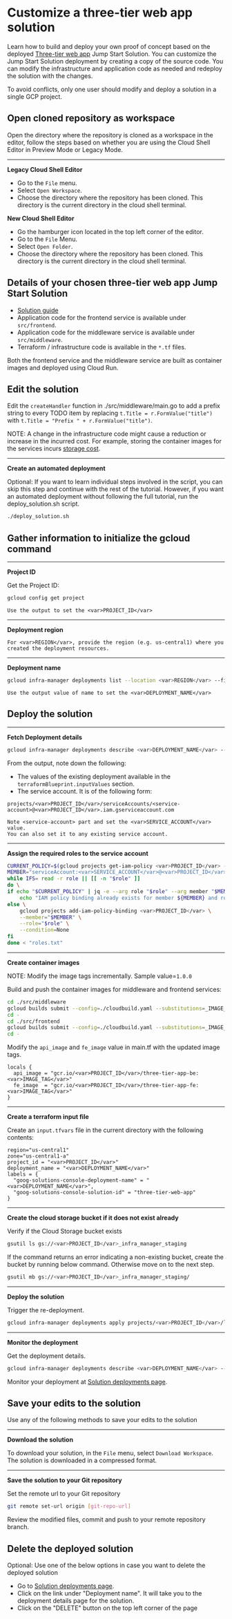 <walkthrough-metadata>
  <meta name="title" content="Edit Jumpstart Solution and deploy tutorial " />
  <meta name="description" content="Make it mine neos tutorial" />
  <meta name="component_id" content="1361081" />
  <meta name="short_id" content="true" />
</walkthrough-metadata>

# Customize a three-tier web app solution

Learn how to build and deploy your own proof of concept based on the deployed [Three-tier web app](https://console.cloud.google.com/products/solutions/details/three-tier-web-app) Jump Start Solution. You can customize the Jump Start Solution deployment by creating a copy of the source code. You can modify the infrastructure and application code as needed and redeploy the solution with the changes.

To avoid conflicts, only one user should modify and deploy a solution in a single GCP project.

## Open cloned repository as workspace

Open the directory where the repository is cloned as a workspace in the editor, follow the steps based on whether you are using the Cloud Shell Editor in Preview Mode or Legacy Mode.

---
**Legacy Cloud Shell Editor**

* Go to the `File` menu.
* Select `Open Workspace`.
* Choose the directory where the repository has been cloned. This directory is the current directory in the cloud shell terminal.

**New Cloud Shell Editor**

* Go the hamburger icon located in the top left corner of the editor.
* Go to the `File` Menu.
* Select `Open Folder`.
* Choose the directory where the repository has been cloned. This directory is the current directory in the cloud shell terminal.

## Details of your chosen three-tier web app Jump Start Solution

* [Solution guide](https://cloud.google.com/architecture/application-development/three-tier-web-app)
* Application code for the frontend service is available under `src/frontend`.
* Application code for the middleware service is available under `src/middleware`.
* Terraform / infrastructure code is available in the `*.tf` files.

Both the frontend service and the middleware service are built as container images and deployed using Cloud Run.


## Edit the solution

Edit the `createHandler` function in <walkthrough-editor-select-line filePath="./src/middleware/main.go" startLine="170" endLine="171" startCharacterOffset="0" endCharacterOffset="0">./src/middleware/main.go</walkthrough-editor-select-line> to add a prefix string to every TODO item by replacing `t.Title = r.FormValue("title")` with `t.Title = "Prefix " + r.FormValue("title")`.

NOTE: A change in the infrastructure code might cause a reduction or increase in the incurred cost. For example, storing the container images for the services incurs [storage cost](https://cloud.google.com/container-registry/pricing).

---
**Create an automated deployment**

Optional: If you want to learn individual steps involved in the script, you can skip this step and continue with the rest of the tutorial. However, if you want an automated deployment without following the full tutorial, run the <walkthrough-editor-open-file filePath="./deploy_solution.sh">deploy_solution.sh</walkthrough-editor-open-file> script.

```bash
./deploy_solution.sh
```

## Gather information to initialize the gcloud command

---
**Project ID**

Get the Project ID:

```bash
gcloud config get project
```

```
Use the output to set the <var>PROJECT_ID</var>
```

---
**Deployment region**

```
For <var>REGION</var>, provide the region (e.g. us-central1) where you created the deployment resources.
```

---
**Deployment name**

```bash
gcloud infra-manager deployments list --location <var>REGION</var> --filter="labels.goog-solutions-console-deployment-name:* AND labels.goog-solutions-console-solution-id:three-tier-web-app"
```

```
Use the output value of name to set the <var>DEPLOYMENT_NAME</var>
```


## Deploy the solution


---
**Fetch Deployment details**
```bash
gcloud infra-manager deployments describe <var>DEPLOYMENT_NAME</var> --location <var>REGION</var>
```
From the output, note down the following:
* The values of the existing deployment available in the `terraformBlueprint.inputValues` section.
* The service account. It is of the following form:

```
projects/<var>PROJECT_ID</var>/serviceAccounts/<service-account>@<var>PROJECT_ID</var>.iam.gserviceaccount.com
```

```
Note <service-account> part and set the <var>SERVICE_ACCOUNT</var> value.
You can also set it to any existing service account.
```

---
**Assign the required roles to the service account**
```bash
CURRENT_POLICY=$(gcloud projects get-iam-policy <var>PROJECT_ID</var> --format=json)
MEMBER="serviceAccount:<var>SERVICE_ACCOUNT</var>@<var>PROJECT_ID</var>.iam.gserviceaccount.com"
while IFS= read -r role || [[ -n "$role" ]]
do \
if echo "$CURRENT_POLICY" | jq -e --arg role "$role" --arg member "$MEMBER" '.bindings[] | select(.role == $role) | .members[] | select(. == $member)' > /dev/null; then \
    echo "IAM policy binding already exists for member ${MEMBER} and role ${role}"
else \
    gcloud projects add-iam-policy-binding <var>PROJECT_ID</var> \
    --member="$MEMBER" \
    --role="$role" \
    --condition=None
fi
done < "roles.txt"
```

----
**Create container images**

NOTE: Modify the image tags incrementally. Sample value=`1.0.0`

Build and push the container images for middleware and frontend services:
```bash
cd ./src/middleware
gcloud builds submit --config=./cloudbuild.yaml --substitutions=_IMAGE_TAG="<var>IMAGE_TAG</var>"
cd -
cd ./src/frontend
gcloud builds submit --config=./cloudbuild.yaml --substitutions=_IMAGE_TAG="<var>IMAGE_TAG</var>"
cd -
```

Modify the `api_image` and `fe_image` value in <walkthrough-editor-select-line filePath="./main.tf" startLine="20" endLine="24" startCharacterOffset="0" endCharacterOffset="0">main.tf</walkthrough-editor-select-line> with the updated image tags.
```
locals {
  api_image = "gcr.io/<var>PROJECT_ID</var>/three-tier-app-be:<var>IMAGE_TAG</var>"
  fe_image  = "gcr.io/<var>PROJECT_ID</var>/three-tier-app-fe:<var>IMAGE_TAG</var>"
}
```

---
**Create a terraform input file**

Create an `input.tfvars` file in the current directory with the following contents:

```
region="us-central1"
zone="us-central1-a"
project_id = "<var>PROJECT_ID</var>"
deployment_name = "<var>DEPLOYMENT_NAME</var>"
labels = {
  "goog-solutions-console-deployment-name" = "<var>DEPLOYMENT_NAME</var>",
  "goog-solutions-console-solution-id" = "three-tier-web-app"
}
```

---

**Create the cloud storage bucket if it does not exist already**

Verify if the Cloud Storage bucket exists
```bash
gsutil ls gs://<var>PROJECT_ID</var>_infra_manager_staging
```

If the command returns an error indicating a non-existing bucket, create the bucket by running below command. Otherwise move on to the next step.
```bash
gsutil mb gs://<var>PROJECT_ID</var>_infra_manager_staging/
```
---
**Deploy the solution**

Trigger the re-deployment.
```bash
gcloud infra-manager deployments apply projects/<var>PROJECT_ID</var>/locations/<var>REGION</var>/deployments/<var>DEPLOYMENT_NAME</var> --service-account projects/<var>PROJECT_ID</var>/serviceAccounts/<var>SERVICE_ACCOUNT</var>@<var>PROJECT_ID</var>.iam.gserviceaccount.com --local-source="."     --inputs-file=./input.tfvars --labels="modification-reason=make-it-mine,goog-solutions-console-deployment-name=<var>DEPLOYMENT_NAME</var>,goog-solutions-console-solution-id=three-tier-web-app,goog-config-partner=sc"
```

---
**Monitor the deployment**

Get the deployment details.

```bash
gcloud infra-manager deployments describe <var>DEPLOYMENT_NAME</var> --location <var>REGION</var>
```

Monitor your deployment at [Solution deployments page](https://console.cloud.google.com/products/solutions/deployments?pageState=(%22deployments%22:(%22f%22:%22%255B%257B_22k_22_3A_22Labels_22_2C_22t_22_3A13_2C_22v_22_3A_22_5C_22modification-reason%2520_3A%2520make-it-mine_5C_22_22_2C_22s_22_3Atrue_2C_22i_22_3A_22deployment.labels_22%257D%255D%22))).

## Save your edits to the solution

Use any of the following methods to save your edits to the solution

---
**Download the solution**

To download your solution, in the `File` menu, select `Download Workspace`. The solution is downloaded in a compressed format.

---
**Save the solution to your Git repository**

Set the remote url to your Git repository
```bash 
git remote set-url origin [git-repo-url]
```

Review the modified files, commit and push to your remote repository branch.

## Delete the deployed solution

Optional: Use one of the below options in case you want to delete the deployed solution

* Go to [Solution deployments page](https://console.cloud.google.com/products/solutions/deployments?pageState=(%22deployments%22:(%22f%22:%22%255B%257B_22k_22_3A_22Labels_22_2C_22t_22_3A13_2C_22v_22_3A_22_5C_22modification-reason%2520_3A%2520make-it-mine_5C_22_22_2C_22s_22_3Atrue_2C_22i_22_3A_22deployment.labels_22%257D%255D%22))).
* Click on the link under "Deployment name". It will take you to the deployment details page for the solution.
* Click on the "DELETE" button on the top left corner of the page
<walkthrough-inline-feedback></walkthrough-inline-feedback>
